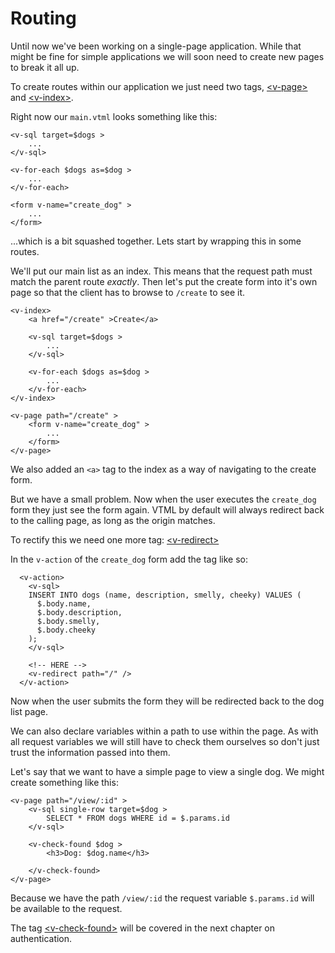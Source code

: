 
# Routing

Until now we've been working on a single-page application. While that might be fine for simple applications we will soon need to create new pages to break it all up.

To create routes within our application we just need two tags, <a class="link" href="/reference#v-page" >&lt;v-page&gt;</a> and <a class="link" href="/reference#v-index" >&lt;v-index&gt;</a>.


Right now our `main.vtml` looks something like this:

```
<v-sql target=$dogs >
    ...
</v-sql>

<v-for-each $dogs as=$dog >
    ...
</v-for-each>

<form v-name="create_dog" >
    ...
</form>
```

...which is a bit squashed together. Lets start by wrapping this in some routes.

We'll put our main list as an index. This means that the request path must match the parent route _exactly_. Then let's put the create form into it's own page so that the client has to browse to `/create` to see it.

```
<v-index>
    <a href="/create" >Create</a>

    <v-sql target=$dogs >
        ...
    </v-sql>

    <v-for-each $dogs as=$dog >
        ...
    </v-for-each>
</v-index>

<v-page path="/create" >
    <form v-name="create_dog" >
        ...
    </form>
</v-page>
```

We also added an `<a>` tag to the index as a way of navigating to the create form.

But we have a small problem. Now when the user executes the `create_dog` form they just see the form again. VTML by default will always redirect back to the calling page, as long as the origin matches.

To rectify this we need one more tag: <a class="link" href="/reference#v-redirect" >&lt;v-redirect&gt;</a>

In the `v-action` of the `create_dog` form add the tag like so:
```
  <v-action>
    <v-sql>
    INSERT INTO dogs (name, description, smelly, cheeky) VALUES (
      $.body.name,
      $.body.description,
      $.body.smelly,
      $.body.cheeky
    );
    </v-sql>

    <!-- HERE -->
    <v-redirect path="/" />
  </v-action>
```

Now when the user submits the form they will be redirected back to the dog list page.

We can also declare variables within a path to use within the page. As with all request variables we will still have to check them ourselves so don't just trust the information passed into them.

Let's say that we want to have a simple page to view a single dog. We might create something like this:

```
<v-page path="/view/:id" >
    <v-sql single-row target=$dog >
        SELECT * FROM dogs WHERE id = $.params.id
    </v-sql>

    <v-check-found $dog >
        <h3>Dog: $dog.name</h3>

    </v-check-found>
</v-page>
```

Because we have the path `/view/:id` the request variable `$.params.id` will be available to the request.

The tag <a class="link" href="/reference#v-check-found" >&lt;v-check-found&gt;</a> will be covered in the next chapter on authentication.
